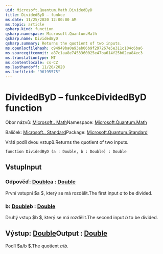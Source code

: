 ```yaml
---
uid: Microsoft.Quantum.Math.DividedByD
title: DividedByD – funkce
ms.date: 11/25/2020 12:00:00 AM
ms.topic: article
qsharp.kind: function
qsharp.namespace: Microsoft.Quantum.Math
qsharp.name: DividedByD
qsharp.summary: Returns the quotient of two inputs.
ms.openlocfilehash: c94949ba0a93ab06b9f297267e5e311c104c6ba6
ms.sourcegitcommit: a87c1aa8e7453360025e47ba614f25b02ea84ec3
ms.translationtype: MT
ms.contentlocale: cs-CZ
ms.lasthandoff: 11/26/2020
ms.locfileid: "96195575"
---
```

# <a name="dividedbyd-function"></a><span data-ttu-id="ed862-102">DividedByD – funkce</span><span class="sxs-lookup"><span data-stu-id="ed862-102">DividedByD function</span></span>

<span data-ttu-id="ed862-103">Obor názvů: [Microsoft.. Math](xref:Microsoft.Quantum.Math)</span><span class="sxs-lookup"><span data-stu-id="ed862-103">Namespace: [Microsoft.Quantum.Math](xref:Microsoft.Quantum.Math)</span></span>

<span data-ttu-id="ed862-104">Balíček: [Microsoft.. Standard](https://nuget.org/packages/Microsoft.Quantum.Standard)</span><span class="sxs-lookup"><span data-stu-id="ed862-104">Package: [Microsoft.Quantum.Standard](https://nuget.org/packages/Microsoft.Quantum.Standard)</span></span>


<span data-ttu-id="ed862-105">Vrátí podíl dvou vstupů.</span><span class="sxs-lookup"><span data-stu-id="ed862-105">Returns the quotient of two inputs.</span></span>

```qsharp
function DividedByD (a : Double, b : Double) : Double
```


## <a name="input"></a><span data-ttu-id="ed862-106">Vstup</span><span class="sxs-lookup"><span data-stu-id="ed862-106">Input</span></span>

### <a name="a--double"></a><span data-ttu-id="ed862-107">Odpověď: [Double](xref:microsoft.quantum.lang-ref.double)</span><span class="sxs-lookup"><span data-stu-id="ed862-107">a : [Double](xref:microsoft.quantum.lang-ref.double)</span></span>

<span data-ttu-id="ed862-108">První vstupní $a $, který se má rozdělit.</span><span class="sxs-lookup"><span data-stu-id="ed862-108">The first input $a$ to be divided.</span></span>


### <a name="b--double"></a><span data-ttu-id="ed862-109">b: [Double](xref:microsoft.quantum.lang-ref.double)</span><span class="sxs-lookup"><span data-stu-id="ed862-109">b : [Double](xref:microsoft.quantum.lang-ref.double)</span></span>

<span data-ttu-id="ed862-110">Druhý vstup $b $, který se má rozdělit.</span><span class="sxs-lookup"><span data-stu-id="ed862-110">The second input $b$ to be divided.</span></span>



## <a name="output--double"></a><span data-ttu-id="ed862-111">Výstup: [Double](xref:microsoft.quantum.lang-ref.double)</span><span class="sxs-lookup"><span data-stu-id="ed862-111">Output : [Double](xref:microsoft.quantum.lang-ref.double)</span></span>

<span data-ttu-id="ed862-112">Podíl $a/b $.</span><span class="sxs-lookup"><span data-stu-id="ed862-112">The quotient $a / b$.</span></span>